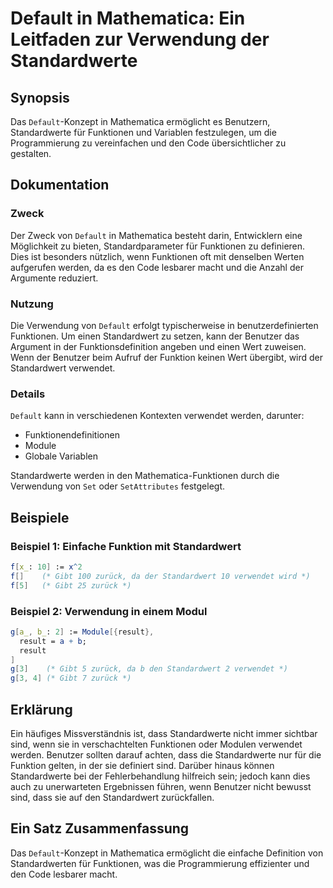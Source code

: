 <!--
Meta Description: # Default in Mathematica: Ein Leitfaden zur Verwendung der Standardwerte ## Synopsis Das `Default`-Konzept in Mathematica ermöglicht es Benutzern, Sta...
Meta Keywords: der, die, mathematica, funktionen, default
-->

# Default in Mathematica: Ein Leitfaden zur Verwendung der Standardwerte

## Synopsis
Das `Default`-Konzept in Mathematica ermöglicht es Benutzern, Standardwerte für Funktionen und Variablen festzulegen, um die Programmierung zu vereinfachen und den Code übersichtlicher zu gestalten.

## Dokumentation
### Zweck
Der Zweck von `Default` in Mathematica besteht darin, Entwicklern eine Möglichkeit zu bieten, Standardparameter für Funktionen zu definieren. Dies ist besonders nützlich, wenn Funktionen oft mit denselben Werten aufgerufen werden, da es den Code lesbarer macht und die Anzahl der Argumente reduziert.

### Nutzung
Die Verwendung von `Default` erfolgt typischerweise in benutzerdefinierten Funktionen. Um einen Standardwert zu setzen, kann der Benutzer das Argument in der Funktionsdefinition angeben und einen Wert zuweisen. Wenn der Benutzer beim Aufruf der Funktion keinen Wert übergibt, wird der Standardwert verwendet.

### Details
`Default` kann in verschiedenen Kontexten verwendet werden, darunter:
- Funktionendefinitionen
- Module
- Globale Variablen

Standardwerte werden in den Mathematica-Funktionen durch die Verwendung von `Set` oder `SetAttributes` festgelegt.

## Beispiele
### Beispiel 1: Einfache Funktion mit Standardwert
```mathematica
f[x_: 10] := x^2
f[]    (* Gibt 100 zurück, da der Standardwert 10 verwendet wird *)
f[5]   (* Gibt 25 zurück *)
```

### Beispiel 2: Verwendung in einem Modul
```mathematica
g[a_, b_: 2] := Module[{result},
  result = a + b;
  result
]
g[3]    (* Gibt 5 zurück, da b den Standardwert 2 verwendet *)
g[3, 4] (* Gibt 7 zurück *)
```

## Erklärung
Ein häufiges Missverständnis ist, dass Standardwerte nicht immer sichtbar sind, wenn sie in verschachtelten Funktionen oder Modulen verwendet werden. Benutzer sollten darauf achten, dass die Standardwerte nur für die Funktion gelten, in der sie definiert sind. Darüber hinaus können Standardwerte bei der Fehlerbehandlung hilfreich sein; jedoch kann dies auch zu unerwarteten Ergebnissen führen, wenn Benutzer nicht bewusst sind, dass sie auf den Standardwert zurückfallen.

## Ein Satz Zusammenfassung
Das `Default`-Konzept in Mathematica ermöglicht die einfache Definition von Standardwerten für Funktionen, was die Programmierung effizienter und den Code lesbarer macht.